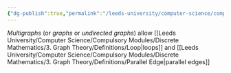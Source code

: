 ```yaml
---
{"dg-publish":true,"permalink":"/leeds-university/computer-science/compulsory-modules/discrete-mathematics/3-graph-theory/definitions/multigraph/","tags":["Definition"]}
---
```


*Multigraphs* (or *graphs* or *undirected graphs*) allow [[Leeds University/Computer Science/Compulsory Modules/Discrete Mathematics/3. Graph Theory/Definitions/Loop\|loops]] and [[Leeds University/Computer Science/Compulsory Modules/Discrete Mathematics/3. Graph Theory/Definitions/Parallel Edge\|parallel edges]]
